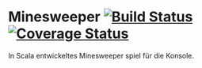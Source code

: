 # Minesweeper         [![Build Status](https://travis-ci.org/PaulIVI/Minesweeper.svg?branch=dev)](https://travis-ci.org/PaulIVI/Minesweeper) [![Coverage Status](https://coveralls.io/repos/github/PaulIVI/Minesweeper/badge.svg)](https://coveralls.io/github/PaulIVI/Minesweeper)
In Scala entwickeltes Minesweeper spiel für die Konsole. 
